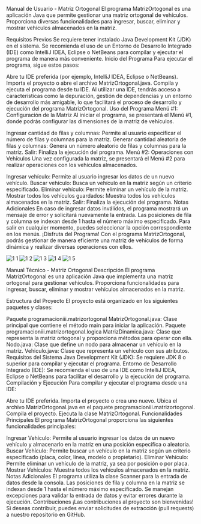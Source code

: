 Manual de Usuario - Matriz Ortogonal
El programa MatrizOrtogonal es una aplicación Java que permite gestionar una matriz ortogonal de vehículos. Proporciona diversas funcionalidades para ingresar, buscar, eliminar y mostrar vehículos almacenados en la matriz.

Requisitos Previos
Se requiere tener instalado Java Development Kit (JDK) en el sistema.
Se recomienda el uso de un Entorno de Desarrollo Integrado (IDE) como IntelliJ IDEA, Eclipse o NetBeans para compilar y ejecutar el programa de manera más conveniente.
Inicio del Programa
Para ejecutar el programa, sigue estos pasos:

Abre tu IDE preferida (por ejemplo, IntelliJ IDEA, Eclipse o NetBeans).
Importa el proyecto o abre el archivo MatrizOrtogonal.java.
Compila y ejecuta el programa desde tu IDE.
Al utilizar una IDE, tendrás acceso a características como la depuración, gestión de dependencias y un entorno de desarrollo más amigable, lo que facilitará el proceso de desarrollo y ejecución del programa MatrizOrtogonal.
Uso del Programa
Menú #1: Configuración de la Matriz
Al iniciar el programa, se presentará el Menú #1, donde podrás configurar las dimensiones de la matriz de vehículos.

Ingresar cantidad de filas y columnas: Permite al usuario especificar el número de filas y columnas para la matriz.
Generar cantidad aleatoria de filas y columnas: Genera un número aleatorio de filas y columnas para la matriz.
Salir: Finaliza la ejecución del programa.
Menú #2: Operaciones con Vehículos
Una vez configurada la matriz, se presentará el Menú #2 para realizar operaciones con los vehículos almacenados.

Ingresar vehículo: Permite al usuario ingresar los datos de un nuevo vehículo.
Buscar vehículo: Busca un vehículo en la matriz según un criterio especificado.
Eliminar vehículo: Permite eliminar un vehículo de la matriz.
Mostrar todos los vehículos guardados: Muestra todos los vehículos almacenados en la matriz.
Salir: Finaliza la ejecución del programa.
Notas Adicionales
En caso de ingresar datos inválidos, el programa mostrará un mensaje de error y solicitará nuevamente la entrada.
Las posiciones de fila y columna se indexan desde 1 hasta el número máximo especificado.
Para salir en cualquier momento, puedes seleccionar la opción correspondiente en los menús.
¡Disfruta del Programa!
Con el programa MatrizOrtogonal, podrás gestionar de manera eficiente una matriz de vehículos de forma dinámica y realizar diversas operaciones con ellos.

![1 1](https://github.com/DannyFlores27/MatrizOrtogonal/assets/126033449/4425007e-30e9-4e6a-b4a8-30445e3ffe31)
![1 2](https://github.com/DannyFlores27/MatrizOrtogonal/assets/126033449/58d8832f-6bff-477c-8fe9-537c42ae9947)
![1 3](https://github.com/DannyFlores27/MatrizOrtogonal/assets/126033449/8ea8adbd-fb07-45e6-84b7-783bc1591a14)
![1 4](https://github.com/DannyFlores27/MatrizOrtogonal/assets/126033449/eaeaa8a9-da39-4a27-b1a3-5b8b3b37ab7d)
![1 5](https://github.com/DannyFlores27/MatrizOrtogonal/assets/126033449/a50aef9c-db9a-48e3-b9d9-1d3a22543332)

Manual Técnico - Matriz Ortogonal
Descripción
El programa MatrizOrtogonal es una aplicación Java que implementa una matriz ortogonal para gestionar vehículos. Proporciona funcionalidades para ingresar, buscar, eliminar y mostrar vehículos almacenados en la matriz.

Estructura del Proyecto
El proyecto está organizado en los siguientes paquetes y clases:

Paquete programacioniii.matrizortogonal
MatrizOrtogonal.java: Clase principal que contiene el método main para iniciar la aplicación.
Paquete programacioniii.matrizortogonal.logica
MatrizDinamica.java: Clase que representa la matriz ortogonal y proporciona métodos para operar con ella.
Nodo.java: Clase que define un nodo para almacenar un vehículo en la matriz.
Vehiculo.java: Clase que representa un vehículo con sus atributos.
Requisitos del Sistema
Java Development Kit (JDK): Se requiere JDK 8 o superior para compilar y ejecutar el programa.
Entorno de Desarrollo Integrado (IDE): Se recomienda el uso de una IDE como IntelliJ IDEA, Eclipse o NetBeans para facilitar el desarrollo y la ejecución del programa.
Compilación y Ejecución
Para compilar y ejecutar el programa desde una IDE:

Abre tu IDE preferida.
Importa el proyecto o crea uno nuevo.
Ubica el archivo MatrizOrtogonal.java en el paquete programacioniii.matrizortogonal.
Compila el proyecto.
Ejecuta la clase MatrizOrtogonal.
Funcionalidades Principales
El programa MatrizOrtogonal proporciona las siguientes funcionalidades principales:

Ingresar Vehículo: Permite al usuario ingresar los datos de un nuevo vehículo y almacenarlo en la matriz en una posición específica o aleatoria.
Buscar Vehículo: Permite buscar un vehículo en la matriz según un criterio especificado (placa, color, línea, modelo o propietario).
Eliminar Vehículo: Permite eliminar un vehículo de la matriz, ya sea por posición o por placa.
Mostrar Vehículos: Muestra todos los vehículos almacenados en la matriz.
Notas Adicionales
El programa utiliza la clase Scanner para la entrada de datos desde la consola.
Las posiciones de fila y columna en la matriz se indexan desde 1 hasta el número máximo especificado.
Se manejan excepciones para validar la entrada de datos y evitar errores durante la ejecución.
Contribuciones
¡Las contribuciones al proyecto son bienvenidas! Si deseas contribuir, puedes enviar solicitudes de extracción (pull requests) a nuestro repositorio en GitHub.

